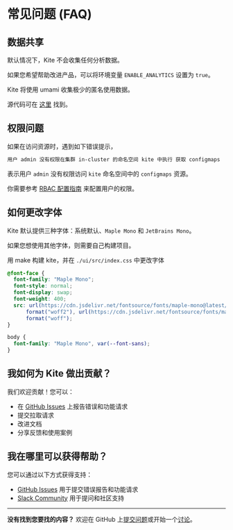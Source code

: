 # 常见问题 (FAQ)

## 数据共享

默认情况下，Kite 不会收集任何分析数据。

如果您希望帮助改进产品，可以将环境变量 `ENABLE_ANALYTICS` 设置为 `true`。

Kite 将使用 umami 收集极少的匿名使用数据。

源代码可在 [这里](https://github.com/zxh326/kite/blob/main/pkg/utils/utils.go#L10-L16) 找到。

## 权限问题

如果在访问资源时，遇到如下错误提示，

```txt
用户 admin 没有权限在集群 in-cluster 的命名空间 kite 中执行 获取 configmaps
```

表示用户 `admin` 没有权限访问 `kite` 命名空间中的 `configmaps` 资源。

你需要参考 [RBAC 配置指南](./config/rbac-config) 来配置用户的权限。

## 如何更改字体

Kite 默认提供三种字体：系统默认、`Maple Mono` 和 `JetBrains Mono`。

如果您想使用其他字体，则需要自己构建项目。

用 make 构建 kite，并在 `./ui/src/index.css` 中更改字体

```css
@font-face {
  font-family: "Maple Mono";
  font-style: normal;
  font-display: swap;
  font-weight: 400;
  src: url(https://cdn.jsdelivr.net/fontsource/fonts/maple-mono@latest/latin-400-normal.woff2)
      format("woff2"), url(https://cdn.jsdelivr.net/fontsource/fonts/maple-mono@latest/latin-400-normal.woff)
      format("woff");
}

body {
  font-family: "Maple Mono", var(--font-sans);
}
```

## 我如何为 Kite 做出贡献？

我们欢迎贡献！您可以：

- 在 [GitHub Issues](https://github.com/zxh326/kite/issues) 上报告错误和功能请求
- 提交拉取请求
- 改进文档
- 分享反馈和使用案例

## 我在哪里可以获得帮助？

您可以通过以下方式获得支持：

- [GitHub Issues](https://github.com/zxh326/kite/issues) 用于提交错误报告和功能请求
- [Slack Community](https://join.slack.com/t/kite-dashboard/shared_invite/zt-3amy6f23n-~QZYoricIOAYtgLs_JagEw) 用于提问和社区支持

---

**没有找到您要找的内容？** 欢迎在 GitHub 上[提交问题](https://github.com/zxh326/kite/issues/new)或开始一个[讨论](https://github.com/zxh326/kite/discussions)。
